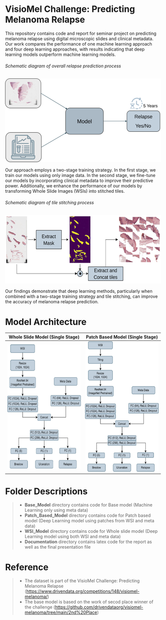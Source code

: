 # VisioMel Challenge: Predicting Melanoma Relapse

This repository contains code and report for seminar project on predicting melanoma relapse using digital microscopic slides and clinical metadata. Our work compares the performance of one machine learning approach and four deep learning approaches, with results indicating that deep learning models outperform machine learning models.
###### Schematic diagram of overall relapse prediction process
<img src="/images/aim.svg" width="512" height="270"  title="Aim" />

Our approach employs a two-stage training strategy. In the first stage, we train our models using only image data. In the second stage, we fine-tune our models by incorporating clinical metadata to improve their predictive power. Additionally, we enhance the performance of our models by transforming Whole Slide Images (WSIs) into stitched tiles.
###### Schematic diagram of tile stitching process
<img src="/images/Tilling.svg" width="512" height="220"  title="Tilling" />

Our findings demonstrate that deep learning methods, particularly when combined with a two-stage training strategy and tile stitching, can improve the accuracy of melanoma relapse prediction.

# Model Architecture

| Whole Slide Model (Single Stage) | Patch Based Model (Single Stage) |
| ------ | ------ |
|    <img src="/images/page0.png" width="300" height="400" title="" />    |     <img src="/images/page5.png" width="300" height="420" />   |

# Folder Descriptions
> - **Base_Model** directory contains code for Base model (Machine Learning only using meta data)
> - **Patch_Based_Model** directory contains code for Patch based model (Deep Learning model using patches from WSI and meta data)
> - **WSI_Model** directory contains code for  Whole slide model (Deep Learning model using both WSI and meta data)
> - **Documentation** directory contains latex code for the report as well as the final presentation file

# Reference
> - The dataset is part of the VisioMel Challenge: Predicting Melanoma Relapse (https://www.drivendata.org/competitions/148/visiomel-melanoma/)
> - The base model is based on the work of secod place winner of the challenge (https://github.com/drivendataorg/visiomel-melanoma/tree/main/2nd%20Place)

